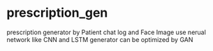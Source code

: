 # prescription_gen
prescription generator by Patient chat log and Face Image
use nerual network like CNN and LSTM
generator can be optimized by GAN
